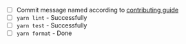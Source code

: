 - [ ] Commit message named according to [contributing guide](../CONTRIBUTING.md "contributing guide")
- [ ] `yarn lint` - Successfully
- [ ] `yarn test` - Successfully
- [ ] `yarn format` - Done
